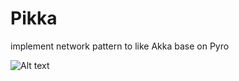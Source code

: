# Pikka
implement network pattern to like Akka base on Pyro

![Alt text](https://github.com/mmmaaaxxx77/Pikka/blob/master/IMG_7357.JPG?raw=true)
